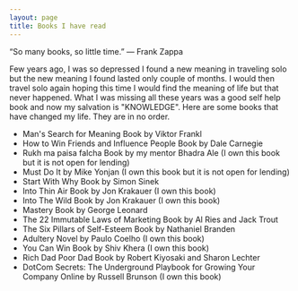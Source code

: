 ```yaml
---
layout: page
title: Books I have read
---
```


<p class="message">
  “So many books, so little time.”  ― Frank Zappa
</p>


Few years ago, I was so depressed I found a new meaning in traveling solo but the new meaning I found lasted only couple of months. I would then travel solo again hoping this time I would find the meaning of life but that never happened. What I was missing all these years was a good self help book and now my salvation is "KNOWLEDGE". Here are some books that have changed my life. They are in no order.


* Man's Search for Meaning Book by Viktor Frankl
* How to Win Friends and Influence People Book by Dale Carnegie
* Rukh ma paisa falcha Book by my mentor Bhadra Ale (I own this book but it is not open for lending)
* Must Do It by  Mike Yonjan (I own this book but it is not open for lending)
* Start With Why Book by Simon Sinek
* Into Thin Air Book by Jon Krakauer (I own this book)
* Into The Wild Book by Jon Krakauer (I own this book)
* Mastery Book by George Leonard
* The 22 Immutable Laws of Marketing Book by Al Ries and Jack Trout
* The Six Pillars of Self-Esteem Book by Nathaniel Branden
* Adultery Novel by Paulo Coelho (I own this book)
* You Can Win Book by Shiv Khera (I own this book)
* Rich Dad Poor Dad Book by Robert Kiyosaki and Sharon Lechter
* DotCom Secrets: The Underground Playbook for Growing Your Company Online by Russell Brunson (I own this book)
